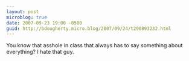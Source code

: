 ```yaml
---
layout: post
microblog: true
date: 2007-09-23 19:00 -0500
guid: http://bdougherty.micro.blog/2007/09/24/t290893232.html
---
```

You know that asshole in class that always has to say something about everything? I hate that guy.
